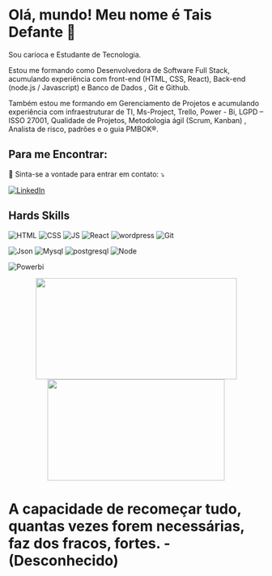 # Olá, mundo! Meu nome é Tais Defante 👋

 Sou carioca e Estudante de Tecnologia.

Estou me formando como Desenvolvedora de Software Full Stack, acumulando experiência com front-end (HTML, CSS, React), Back-end (node.js / Javascript) e Banco de Dados , Git e Github.

Também estou me formando em Gerenciamento de Projetos e acumulando experiência com infraestruturar de TI, Ms-Project, Trello, Power - Bi, LGPD – ISSO 27001, Qualidade de Projetos, Metodologia ágil (Scrum, Kanban) , Analista de risco, padrões e o guia  PMBOK®.

## Para me Encontrar:
<p align="left">
  💌 Sinta-se a vontade para entrar em contato: ⤵️
</p>

[![LinkedIn](https://img.shields.io/badge/LinkedIn-0077B5?style=for-the-badge&logo=linkedin&logoColor=white)](https://www.linkedin.com/in/ta%C3%ADs-defante-54533165/)


## Hards Skills
![HTML](https://img.shields.io/badge/HTML5-E34F26?style=for-the-badge&logo=html5&logoColor=white)
![CSS](https://img.shields.io/badge/CSS3-1572B6?style=for-the-badge&logo=css3&logoColor=white)
![JS](https://img.shields.io/badge/JavaScript-323330?style=for-the-badge&logo=javascript&logoColor=F7DF1E)
![React](https://img.shields.io/badge/React-20232A?style=for-the-badge&logo=react&logoColor=61DAFB)
![wordpress](https://img.shields.io/badge/Wordpress-21759B?style=for-the-badge&logo=wordpress&logoColor=white)
![Git](https://img.shields.io/badge/Git-E34F26?style=for-the-badge&logo=git&logoColor=white)

![Json](https://img.shields.io/badge/json-5E5C5C?style=for-the-badge&logo=json&logoColor=white)
![Mysql](https://img.shields.io/badge/MySQL-005C84?style=for-the-badge&logo=mysql&logoColor=white)
![postgresql](https://img.shields.io/badge/PostgreSQL-316192?style=for-the-badge&logo=postgresql&logoColor=white)
![Node](https://img.shields.io/badge/Node%20js-339933?style=for-the-badge&logo=nodedotjs&logoColor=white)

![Powerbi](https://img.shields.io/badge/PowerBI-F2C811?style=for-the-badge&logo=Power%20BI&logoColor=white)




<div align="center">
<a href="https://github.com/anuraghazra/github-readme-stats">
  <img height=200 width=397 align="center" src="https://github-readme-stats.vercel.app/api?username=taisadefante&show_icons=true&card_width=50&theme=tokyonight" />
</a>
<a href="https://github.com/anuraghazra/convoychat">
  <img height=200 width=350 align="center" src="https://github-readme-stats.vercel.app/api/top-langs/?username=taisadefante&layout=compact&card_width=50&theme=tokyonight" />
</a>
</div>

# A capacidade de recomeçar tudo, quantas vezes forem necessárias, faz dos fracos, fortes. - (Desconhecido)
